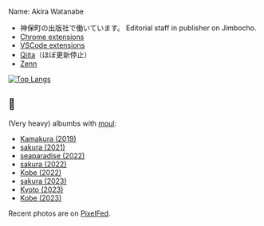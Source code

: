 Name: Akira Watanabe

- 神保町の出版社で働いています。 Editorial staff in publisher on Jimbocho.
- [Chrome extensions](https://chromewebstore.google.com/search/awtnb.cws)
- [VSCode extensions](https://marketplace.visualstudio.com/publishers/awtnb)
- [Qiita](https://qiita.com/AWtnb)（ほぼ更新停止）
- [Zenn](https://zenn.dev/awtnb)

[![Top Langs](https://github-readme-stats.vercel.app/api/top-langs/?username=AWtnb&layout=compact&theme=bear)](https://github.com/AWtnb/)

##  📸

(Very heavy) albumbs with [moul](https://github.com/moul-co/moul):

- [Kamakura (2019)](https://awtnb-album-2019-kamakura.netlify.app/)
- [sakura (2021)](https://awtnb-album-2021-sakura.netlify.app/)
- [seaparadise (2022)](https://awtnb-album-2022-03-seaparadise.netlify.app/)
- [sakura (2022)](https://awtnb-album-2022-04-sakura.netlify.app/)
- [Kobe (2022)](https://awtnb-album-2022-09-kobe.netlify.app/)
- [sakura (2023)](https://awtnb-album-2023-03-sakura.netlify.app/)
-  [Kyoto (2023)](https://awtnb-album-2023-07-kyoto.netlify.app/)
-  [Kobe (2023)](https://awtnb-album-2023-09-kobe.netlify.app/)

 Recent photos are on [PixelFed](https://pixelfed.social/awtnbjp).
